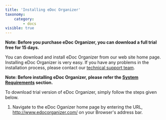 ```yaml
---
title: 'Installing eDoc Organizer'
taxonomy:
    category:
        - docs
visible: true
---
```


**Note: Before you purchase eDoc Organizer, you can download a full trial free for 15 days.**
 
You can download and install eDoc Organizer from our web site home page. Installing eDoc Organizer is very easy. If you have any problems in the installation process, please contact our [technical support team](mailto:support@edocllc.com).
 
**Note: Before installing eDoc Organizer, please refer the [System Requirements](http://edocorganizer-help.azurewebsites.net/overview/system-requirements) section.**
 
To download trial version of eDoc Organizer, simply follow the steps given below.
 
1. Navigate to the eDoc Oganizer home page by entering the URL, http://www.edocorganizer.com/ on your Browser's address bar.
